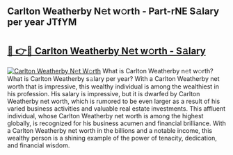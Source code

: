 ## Carlton Weatherby N𝚎t w𝚘rth - Part-rNE S𝚊lary per year JTfYM

# <h2><a href="http://gc1o88y.nevu.top/?p=Carlton+Weatherby">🔗 👉🔴 Carlton Weatherby N𝚎t w𝚘rth - S𝚊lary</a></h2>

[![Carlton Weatherby N𝚎t W𝚘rth](https://i.imgur.com/Oavwk0R.jpeg)](http://gc1o88y.nevu.top/?p=Carlton+Weatherby)
What is Carlton Weatherby n𝚎t w𝚘rth? What is Carlton Weatherby s𝚊lary per year?
With a Carlton Weatherby net worth that is impressive, this wealthy individual is among the wealthiest in his profession. His salary is impressive, but it is dwarfed by Carlton Weatherby net worth, which is rumored to be even larger as a result of his varied business activities and valuable real estate investments. This affluent individual, whose Carlton Weatherby net worth is among the highest globally, is recognized for his business acumen and financial brilliance. With a Carlton Weatherby net worth in the billions and a notable income, this wealthy person is a shining example of the power of tenacity, dedication, and financial wisdom.
